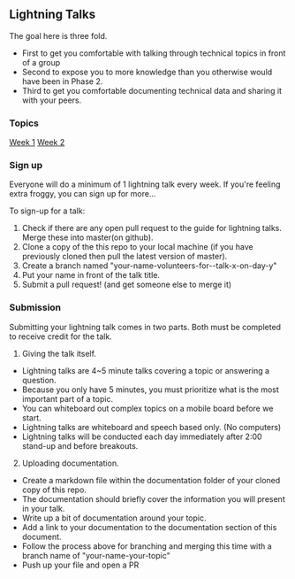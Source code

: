 ## Lightning Talks

The goal here is three fold.
- First to get you comfortable with talking through technical topics in front of a group
- Second to expose you to more knowledge than you otherwise would have been in Phase 2.
- Third to get you comfortable documenting technical data and sharing it with your peers.

### Topics

[Week 1](1-week.md)
[Week 2](2-week.md)

### Sign up

Everyone will do a minimum of 1 lightning talk every week. If you're feeling extra froggy, you can sign up for more...

To sign-up for a talk:

1. Check if there are any open pull request to the guide for lightning talks.
Merge these into master(on github).
2. Clone a copy of the this repo to your local machine (if you have previously
cloned then pull the latest version of master).
3. Create a branch named "your-name-volunteers-for--talk-x-on-day-y"
4. Put your name in front of the talk title.
5. Submit a pull request!  (and get someone else to merge it)

### Submission

Submitting your lightning talk comes in two parts. Both must be completed to receive credit for the talk.

1. Giving the talk itself.

- Lightning talks are 4~5 minute talks covering a topic or answering a question.
- Because you only have 5 minutes, you must prioritize what is the most important part of a topic.
- You can whiteboard out complex topics on a mobile board before we start.
- Lightning talks are whiteboard and speech based only. (No computers)
- Lightning talks will be conducted each day immediately after 2:00 stand-up and before breakouts.

2. Uploading documentation.

- Create a markdown file within the documentation folder of your cloned copy of this repo.
- The documentation should briefly cover the information you will present in your talk.
- Write up a bit of documentation around your topic.
- Add a link to your documentation to the documentation section of this document.
- Follow the process above for branching and merging this time with a branch name of "your-name-your-topic"
- Push up your file and open a PR
